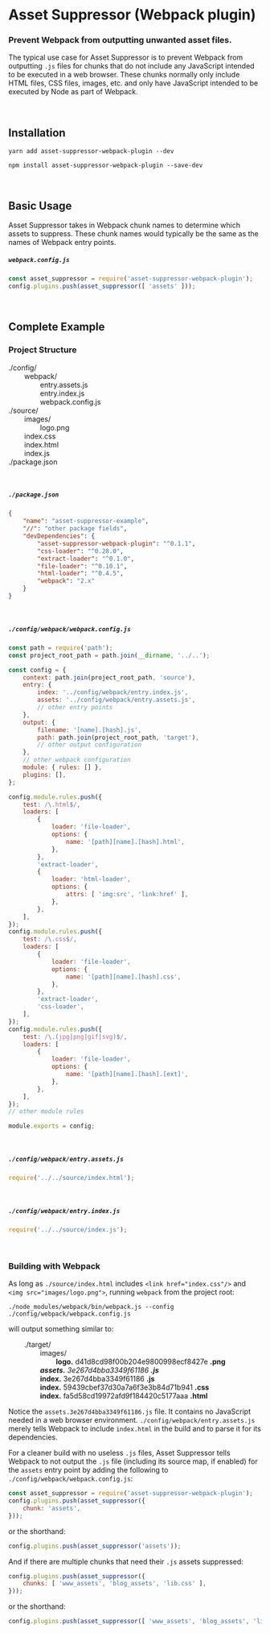 # Asset Suppressor (Webpack plugin)

### Prevent Webpack from outputting unwanted asset files.

The typical use case for Asset Suppressor is to prevent Webpack from outputting `.js` files for chunks that do not include any JavaScript intended to be executed in a web browser. These chunks normally only include HTML files, CSS files, images, etc. and only have JavaScript intended to be executed by Node as part of Webpack.

<br/>

## Installation

```shell
yarn add asset-suppressor-webpack-plugin --dev
```

```shell
npm install asset-suppressor-webpack-plugin --save-dev
```

<br/>

## Basic Usage

Asset Suppressor takes in Webpack chunk names to determine which assets to suppress. These chunk names would typically be the same as the names of Webpack entry points.

##### `webpack.config.js`

```javascript
const asset_suppressor = require('asset-suppressor-webpack-plugin');
config.plugins.push(asset_suppressor([ 'assets' ]));
```

<br/>

## Complete Example

### Project Structure

./config/<br/>
        webpack/<br/>
                entry.assets.js<br/>
                entry.index.js<br/>
                webpack.config.js<br/>
./source/<br/>
        images/<br/>
                logo.png<br/>
        index.css<br/>
        index.html<br/>
        index.js<br/>
./package.json

<br/>

##### `./package.json`

```json
{
    "name": "asset-suppressor-example",
    "//": "other package fields",
    "devDependencies": {
        "asset-suppressor-webpack-plugin": "^0.1.1",
        "css-loader": "^0.28.0",
        "extract-loader": "^0.1.0",
        "file-loader": "^0.10.1",
        "html-loader": "^0.4.5",
        "webpack": "2.x"
    }
}
```

<br/>

##### `./config/webpack/webpack.config.js`

```javascript
const path = require('path');
const project_root_path = path.join(__dirname, '../..');

const config = {
    context: path.join(project_root_path, 'source'),
    entry: {
        index: '../config/webpack/entry.index.js',
        assets: '../config/webpack/entry.assets.js',
        // other entry points
    },
    output: {
        filename: '[name].[hash].js',
        path: path.join(project_root_path, 'target'),
        // other output configuration
    },
    // other webpack configuration
    module: { rules: [] },
    plugins: [],
};

config.module.rules.push({
    test: /\.html$/,
    loaders: [
        {
            loader: 'file-loader',
            options: {
                name: '[path][name].[hash].html',
            },
        },
        'extract-loader',
        {
            loader: 'html-loader',
            options: {
                attrs: [ 'img:src', 'link:href' ],
            },
        },
    ],
});
config.module.rules.push({
    test: /\.css$/,
    loaders: [
        {
            loader: 'file-loader',
            options: {
                name: '[path][name].[hash].css',
            },
        },
        'extract-loader',
        'css-loader',
    ],
});
config.module.rules.push({
    test: /\.(jpg|png|gif|svg)$/,
    loaders: [
        {
            loader: 'file-loader',
            options: {
                name: '[path][name].[hash].[ext]',
            },
        },
    ],
});
// other module rules

module.exports = config;
```

<br/>

##### `./config/webpack/entry.assets.js`

```javascript
require('../../source/index.html');
```

<br/>

##### `./config/webpack/entry.index.js`

```javascript
require('../../source/index.js');
```

<br/>

### Building with Webpack
As long as `./source/index.html` includes `<link href="index.css"/>` and `<img src="images/logo.png">`, running `webpack` from the project root:

```shell
./node_modules/webpack/bin/webpack.js --config ./config/webpack/webpack.config.js
```

will output something similar to:

        ./target/<br/>
                images/<br/>
                        **logo.** d41d8cd98f00b204e9800998ecf8427e **.png** <br/>
                _**assets.** 3e267d4bba3349f61186 **.js**_ <br/>
                **index.** 3e267d4bba3349f61186 **.js** <br/>
                **index.** 59439cbef37d30a7a6f3e3b84d71b941 **.css** <br/>
                **index.** fa5d58cd19972afd9f184420c5177aaa **.html** <br/>

Notice the `assets.3e267d4bba3349f61186.js` file. It contains no JavaScript needed in a web browser environment. `./config/webpack/entry.assets.js` merely tells Webpack to include `index.html` in the build and to parse it for its dependencies.

For a cleaner build with no useless `.js` files, Asset Suppressor
tells Webpack to not output the `.js` file (including its source map, if enabled) for the `assets` entry point by adding the following to `./config/webpack/webpack.config.js`:

```javascript
const asset_suppressor = require('asset-suppressor-webpack-plugin');
config.plugins.push(asset_suppressor({
    chunk: 'assets',
}));
```

or the shorthand:

```javascript
config.plugins.push(asset_suppressor('assets'));
```

And if there are multiple chunks that need their `.js` assets suppressed:

```javascript
config.plugins.push(asset_suppressor({
    chunks: [ 'www_assets', 'blog_assets', 'lib.css' ],
}));
```

or the shorthand:

```javascript
config.plugins.push(asset_suppressor([ 'www_assets', 'blog_assets', 'lib.css' ]));
```
